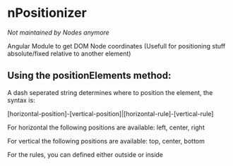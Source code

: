 # nPositionizer
_Not maintained by Nodes anymore_

Angular Module to get DOM Node coordinates (Usefull for positioning stuff absolute/fixed relative to another element)

## Using the positionElements method:

A dash seperated string determines where to position the element, the syntax is:

[horizontal-position]-[vertical-position]|[horizontal-rule]-[vertical-rule]

For horizontal the following positions are available: left, center, right

For vertical the following positions are available: top, center, bottom

For the rules, you can defined either outside or inside
